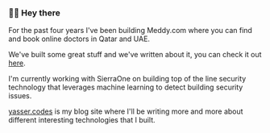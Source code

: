 ### 👋🏼 Hey there

For the past four years I've been building Meddy.com where you can find and book online doctors in Qatar and UAE. 

We've built some great stuff and we've written about it, you can check it out [here](https://medium.com/swlh/scaling-our-aws-infrastructure-9e64e6817b8c).

I'm currently working with SierraOne on building top of the line security technology that leverages machine learning to detect building security issues.

[yasser.codes](https://yasser.codes) is my blog site where I'll be writing more and more about different interesting technologies that I built.
